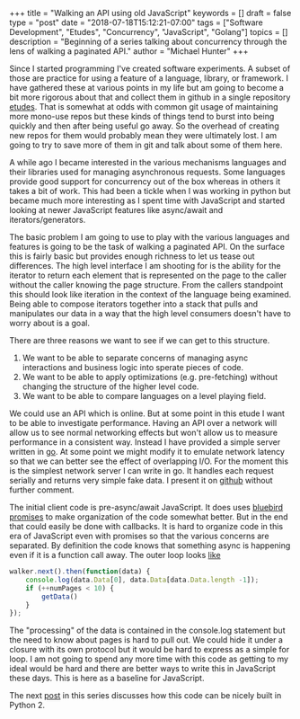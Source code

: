 +++
title = "Walking an API using old JavaScript"
keywords = []
draft = false
type = "post"
date = "2018-07-18T15:12:21-07:00"
tags = ["Software Development", "Etudes", "Concurrency", "JavaScript", "Golang"]
topics = []
description = "Beginning of a series talking about concurrency through the lens of walking a paginated API."
author = "Michael Hunter"
+++

Since I started programming I've created software experiments.  A subset of
those are practice for using a feature of a language, library, or framework.  I have gathered
these at various points in my life but am going to become a bit more rigorous about that
and collect them in github in a single repository
[etudes](https://github.com/tahoemph/etudes).  That is somewhat at odds
with common git usage of maintaining more mono-use repos but these kinds of things tend to
burst into being quickly and then after being useful go away.  So the overhead of creating new
repos for them would probably mean they were ultimately lost.  I am going to try to save more
of them in git and talk about some of them here.

A while ago I
became interested in the various mechanisms languages and their libraries used for managing
asynchronous requests.  Some languages provide good support for concurrency out of the box
whereas in others it takes a bit of work.  This had been a tickle when I was working in python
but became much more interesting as I spent time with JavaScript and started looking at
newer JavaScript features like async/await and iterators/generators.

The basic problem I am going to use to play with the various languages and features is going to
be the task of walking a paginated API.  On the surface this is fairly basic but provides enough
richness to let us tease out differences.  The high level interface I am shooting for is the
ability for the iterator to return each element that is represented on the page to the caller
without the caller knowing the page structure.  From the callers standpoint this should
look like iteration in the context of the language being examined.  Being able to compose
iterators together into a stack that pulls and manipulates our data in a way that the high
level consumers doesn't have to worry about is a goal.

There are three reasons we want to see if we can get to this structure.

1. We want to be able to separate concerns of managing async interactions and business logic into sperate pieces of code.
2. We want to be able to apply optimizations (e.g. pre-fetching) without changing the structure of the higher level code.
3. We want to be able to compare languages on a level playing field.

We could use an API which is online.  But at some point in this etude I want to be able
to investigate performance.  Having an API over a network will allow us to see
normal networking effects but won't allow us to measure performance in a consistent way.
Instead I have provided a simple server written in [go](https://golang.org/).
At some point we might modify
it to emulate network latency so that we can better see the effect of overlapping I/O.
For the moment this is the simplest network server I can write in go.  It handles
each request serially and returns very simple fake data.  I present it on
[github](https://github.com/tahoemph/etudes/tree/master/concurrency/paginated_api/server)
without further comment.

The initial client code is pre-async/await JavaScript.  It does uses
[bluebird promises](http://bluebirdjs.com) to make organization of the code
somewhat better.  But in the end that could easily be done with callbacks.
It is hard to organize code in this era of JavaScript even with promises so that
the various concerns are separated.  By definition the code knows that something
async is happening even if it is a function call away.  The outer loop
looks
[like](https://github.com/tahoemph/etudes/blob/79bf61e9996e4c515c8d83f5365e78f60467c08e/concurrency/paginated_api/js/walk.js#L41)

```javascript
walker.next().then(function(data) {
    console.log(data.Data[0], data.Data[data.Data.length -1]);
    if (++numPages < 10) {
        getData()
    }
});
```

The "processing" of the data is contained in the console.log statement but the need to
know about pages is hard to pull out.  We could hide it under a closure with its own protocol
but it would be hard to express as a simple for loop.  I am not going to spend any more
time with this code as getting to my ideal would be hard and there are better ways to
write this in JavaScript these days.  This is here as a baseline for JavaScript.

The next [post](/post/software-concurrency-walking-api-python2/) in this series discusses how
this code can be nicely built in Python 2.
